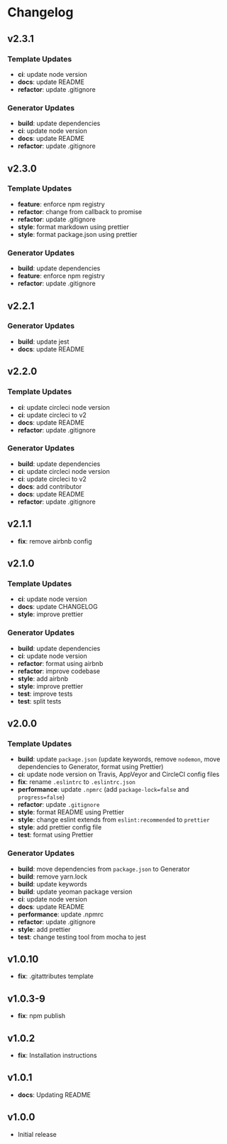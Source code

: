 # Changelog

## v2.3.1

### Template Updates

- **ci**: update node version
- **docs**: update README
- **refactor**: update .gitignore

### Generator Updates

- **build**: update dependencies
- **ci**: update node version
- **docs**: update README
- **refactor**: update .gitignore

## v2.3.0

### Template Updates

- **feature**: enforce npm registry
- **refactor**: change from callback to promise
- **refactor**: update .gitignore
- **style**: format markdown using prettier
- **style**: format package.json using prettier

### Generator Updates

- **build**: update dependencies
- **feature**: enforce npm registry
- **refactor**: update .gitignore

## v2.2.1

### Generator Updates

- **build**: update jest
- **docs**: update README

## v2.2.0

### Template Updates

- **ci**: update circleci node version
- **ci**: update circleci to v2
- **docs**: update README
- **refactor**: update .gitignore

### Generator Updates

- **build**: update dependencies
- **ci**: update circleci node version
- **ci**: update circleci to v2
- **docs**: add contributor
- **docs**: update README
- **refactor**: update .gitignore

## v2.1.1

- **fix**: remove airbnb config

## v2.1.0

### Template Updates

- **ci**: update node version
- **docs**: update CHANGELOG
- **style**: improve prettier

### Generator Updates

- **build**: update dependencies
- **ci**: update node version
- **refactor**: format using airbnb
- **refactor**: improve codebase
- **style**: add airbnb
- **style**: improve prettier
- **test**: improve tests
- **test**: split tests

## v2.0.0

### Template Updates

- **build**: update `package.json` (update keywords, remove `nodemon`, move dependencies to Generator, format using Prettier)
- **ci**: update node version on Travis, AppVeyor and CircleCI config files
- **fix**: rename `.eslintrc` to `.eslintrc.json`
- **performance**: update `.npmrc` (add `package-lock=false` and `progress=false`)
- **refactor**: update `.gitignore`
- **style**: format README using Prettier
- **style**: change eslint extends from `eslint:recommended` to `prettier`
- **style**: add prettier config file
- **test**: format using Prettier

### Generator Updates

- **build**: move dependencies from `package.json` to Generator
- **build**: remove yarn.lock
- **build**: update keywords
- **build**: update yeoman package version
- **ci**: update node version
- **docs**: update README
- **performance**: update .npmrc
- **refactor**: update .gitignore
- **style**: add prettier
- **test**: change testing tool from mocha to jest

## v1.0.10

- **fix**: .gitattributes template

## v1.0.3-9

- **fix**: npm publish

## v1.0.2

- **fix**: Installation instructions

## v1.0.1

- **docs**: Updating README

## v1.0.0

- Initial release
